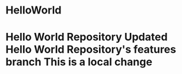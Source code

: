 # HelloWorld
Hello World Repository
Updated Hello World Repository's features branch
This is a local change
===  